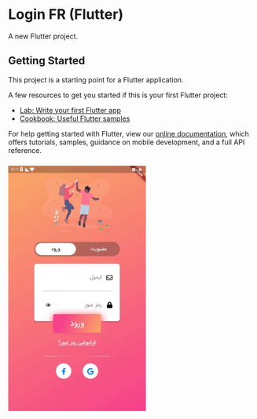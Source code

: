 # Login FR (Flutter)

A new Flutter project.

## Getting Started

This project is a starting point for a Flutter application.

A few resources to get you started if this is your first Flutter project:

- [Lab: Write your first Flutter app](https://flutter.io/docs/get-started/codelab)
- [Cookbook: Useful Flutter samples](https://flutter.io/docs/cookbook)

For help getting started with Flutter, view our 
[online documentation](https://flutter.io/docs), which offers tutorials, 
samples, guidance on mobile development, and a full API reference.

###
<a herf="url"><img src="https://github.com/AdelFaramarzi/Login-Flutter-/blob/master/ezgif.com-video-to-gif.gif" height="500" width="280"></a>
